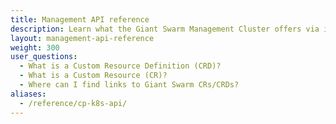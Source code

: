```yaml
---
title: Management API reference
description: Learn what the Giant Swarm Management Cluster offers via its Kubernetes API. This reference focuses on schema documentation for custom resources.
layout: management-api-reference
weight: 300
user_questions:
  - What is a Custom Resource Definition (CRD)?
  - What is a Custom Resource (CR)?
  - Where can I find links to Giant Swarm CRs/CRDs?
aliases:
  - /reference/cp-k8s-api/
---
```

